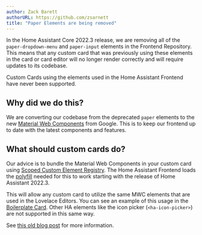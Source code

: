 ```yaml
---
author: Zack Barett
authorURL: https://github.com/zsarnett
title: "Paper Elements are being removed"
---
```


In the Home Assistant Core 2022.3 release, we are removing all of the `paper-dropdown-menu` and `paper-input` elements in the Frontend Repository. This means that any custom card that was previously using these elements in the card or card editor will no longer render correctly and will require updates to its codebase.

Custom Cards using the elements used in the Home Assistant Frontend have never been supported.

## Why did we do this?

We are converting our codebase from the deprecated `paper` elements to the new [Material Web Components](https://github.com/material-components/material-components-web-components) from Google. This is to keep our frontend up to date with the latest components and features.

## What should custom cards do?

Our advice is to bundle the Material Web Components in your custom card using [Scoped Custom Element Registry](https://github.com/lit/lit/tree/main/packages/labs/scoped-registry-mixin). The Home Assistant Frontend loads the [polyfill](https://github.com/webcomponents/polyfills/tree/master/packages/scoped-custom-element-registry) needed for this to work starting with the release of Home Assistant 2022.3.

  This will allow any custom card to utilize the same MWC elements that are used in the Lovelace Editors. You can see an example of this usage in the [Boilerplate Card](https://github.com/custom-cards/boilerplate-card). Other HA elements like the icon picker (`<ha-icon-picker>`) are not supported in this same way.

See [this old blog post](https://developers.home-assistant.io/blog/2020/10/02/lazyMoreInfo#what-about-external-elements) for more information.
